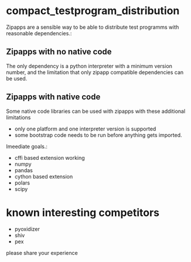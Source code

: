 # compact_testprogram_distribution

Zipapps are a sensible way to be able to distribute test programms with reasonable dependencies.:

## Zipapps with no native code

The only dependency is a python interpreter with a minimum version number, and the limitation 
that only zipapp compatible dependencies can be used.


## Zipapps with native code

Some native code libraries can be used with zipapps with these additional limitations
  - only one platform and one interpreter version is supported
  - some bootstrap code needs to be run before anything gets imported.
  
Imeediate goals.:
- cffi based extension working
- numpy
- pandas
- cython based extension
- polars
- scipy

# known interesting competitors

- pyoxidizer
- shiv
- pex

please share your experience
